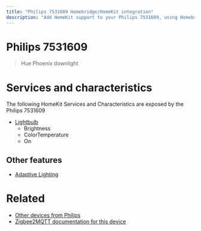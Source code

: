 ```yaml
---
title: "Philips 7531609 Homebridge/HomeKit integration"
description: "Add HomeKit support to your Philips 7531609, using Homebridge, Zigbee2MQTT and homebridge-z2m."
---
```

<!---
This file has been GENERATED using src/docgen/docgen.ts
DO NOT EDIT THIS FILE MANUALLY!
-->
# Philips 7531609
> Hue Phoenix downlight


# Services and characteristics
The following HomeKit Services and Characteristics are exposed by
the Philips 7531609

* [Lightbulb](../../light.md)
  * Brightness
  * ColorTemperature
  * On


## Other features
* [Adaptive Lighting](../../light.md)


# Related
* [Other devices from Philips](../index.md#philips)
* [Zigbee2MQTT documentation for this device](https://www.zigbee2mqtt.io/devices/7531609.html)